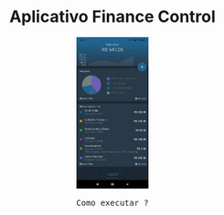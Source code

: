 <h1 align="center">Aplicativo Finance Control</h1>
<div align="center">
  <img src="https://github.com/AdilsonBND/aplicativoFinanceControl/blob/main/Screens%20App/main.png" width="25%"  />
</div>

<pre align="center">Como executar ?</pre>

<div align="right"  >
 <img  src:"https://github.com/AdilsonBND/aplicativoFinanceControl/blob/main/Screens%20App/newEntry.png" width="25%" >
  <img  src:"https://github.com/AdilsonBND/aplicativoFinanceControl/blob/main/Screens%20App/report.png" width="25%" >
<div>
 
                                                                                                            
                                                                                                              


